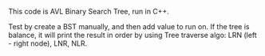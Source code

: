 This code is AVL Binary Search Tree, run in C++. 

Test by create a BST manually, and then add value to run on. If the tree is balance, it will print the result in order by using Tree traverse algo: LRN (left - right node), LNR, NLR.
